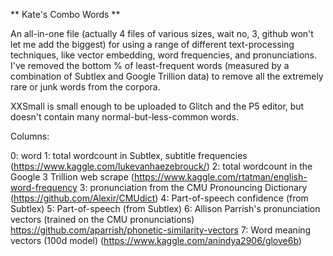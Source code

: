 
** Kate's Combo Words **

An all-in-one file (actually 4 files of various sizes, wait no, 3, github won't let me add the biggest) for using a range of different text-processing techniques, like vector embedding, word frequencies, and pronunciations.  I've removed the bottom % of least-frequent words (measured by a combination of Subtlex and Google Trillion data) to remove all the extremely rare or junk words from the corpora.

XXSmall is small enough to be uploaded to Glitch and the P5 editor, but doesn't contain many normal-but-less-common words.


Columns: 

0: word
1: total wordcount in Subtlex, subtitle frequencies (https://www.kaggle.com/lukevanhaezebrouck/)
2: total wordcount in the Google 3 Trillion web scrape (https://www.kaggle.com/rtatman/english-word-frequency 
3: pronunciation from the CMU Pronouncing Dictionary (https://github.com/Alexir/CMUdict)
4: Part-of-speech confidence (from Subtlex)
5: Part-of-speech (from Subtlex)
6: Allison Parrish's pronunciation vectors (trained on the CMU pronunciations) https://github.com/aparrish/phonetic-similarity-vectors 
7: Word meaning vectors (100d model) (https://www.kaggle.com/anindya2906/glove6b)
